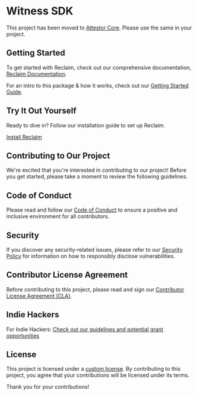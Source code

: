 # Witness SDK

This project has been moved to [Attestor Core](https://gitlab.reclaimprotocol.org/protocol/attestor-core). Please use the same in your project.

## Getting Started

To get started with Reclaim, check out our comprehensive documentation, [Reclaim Documentation](https://docs.reclaimprotocol.org/).

For an intro to this package & how it works, check out our [Getting Started Guide](/docs/readme.md).

## Try It Out Yourself

Ready to dive in? Follow our installation guide to set up Reclaim.

[Install Reclaim](https://docs.reclaimprotocol.org/install)

## Contributing to Our Project

We're excited that you're interested in contributing to our project! Before you get started, please take a moment to review the following guidelines.

## Code of Conduct

Please read and follow our [Code of Conduct](https://github.com/reclaimprotocol/.github/blob/main/Code-of-Conduct.md) to ensure a positive and inclusive environment for all contributors.

## Security

If you discover any security-related issues, please refer to our [Security Policy](https://github.com/reclaimprotocol/.github/blob/main/SECURITY.md) for information on how to responsibly disclose vulnerabilities.

## Contributor License Agreement

Before contributing to this project, please read and sign our [Contributor License Agreement (CLA)](https://github.com/reclaimprotocol/.github/blob/main/CLA.md).

## Indie Hackers

For Indie Hackers: [Check out our guidelines and potential grant opportunities](https://github.com/reclaimprotocol/.github/blob/main/Indie-Hackers.md)

## License

This project is licensed under a [custom license](https://github.com/reclaimprotocol/.github/blob/main/LICENSE). By contributing to this project, you agree that your contributions will be licensed under its terms.

Thank you for your contributions!
